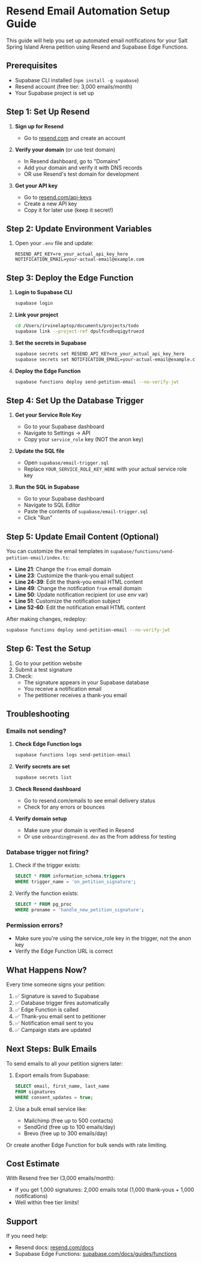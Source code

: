 # Resend Email Automation Setup Guide

This guide will help you set up automated email notifications for your Salt Spring Island Arena petition using Resend and Supabase Edge Functions.

## Prerequisites

- Supabase CLI installed (`npm install -g supabase`)
- Resend account (free tier: 3,000 emails/month)
- Your Supabase project is set up

## Step 1: Set Up Resend

1. **Sign up for Resend**
   - Go to [resend.com](https://resend.com) and create an account

2. **Verify your domain** (or use test domain)
   - In Resend dashboard, go to "Domains"
   - Add your domain and verify it with DNS records
   - OR use Resend's test domain for development

3. **Get your API key**
   - Go to [resend.com/api-keys](https://resend.com/api-keys)
   - Create a new API key
   - Copy it for later use (keep it secret!)

## Step 2: Update Environment Variables

1. Open your `.env` file and update:
   ```env
   RESEND_API_KEY=re_your_actual_api_key_here
   NOTIFICATION_EMAIL=your-actual-email@example.com
   ```

## Step 3: Deploy the Edge Function

1. **Login to Supabase CLI**
   ```bash
   supabase login
   ```

2. **Link your project**
   ```bash
   cd /Users/irvinelaptop/documents/projects/todo
   supabase link --project-ref dpulfcvdhvqigytruezd
   ```

3. **Set the secrets in Supabase**
   ```bash
   supabase secrets set RESEND_API_KEY=re_your_actual_api_key_here
   supabase secrets set NOTIFICATION_EMAIL=your-actual-email@example.com
   ```

4. **Deploy the Edge Function**
   ```bash
   supabase functions deploy send-petition-email --no-verify-jwt
   ```

## Step 4: Set Up the Database Trigger

1. **Get your Service Role Key**
   - Go to your Supabase dashboard
   - Navigate to Settings → API
   - Copy your `service_role` key (NOT the anon key)

2. **Update the SQL file**
   - Open `supabase/email-trigger.sql`
   - Replace `YOUR_SERVICE_ROLE_KEY_HERE` with your actual service role key

3. **Run the SQL in Supabase**
   - Go to your Supabase dashboard
   - Navigate to SQL Editor
   - Paste the contents of `supabase/email-trigger.sql`
   - Click "Run"

## Step 5: Update Email Content (Optional)

You can customize the email templates in `supabase/functions/send-petition-email/index.ts`:

- **Line 21**: Change the `from` email domain
- **Line 23**: Customize the thank-you email subject
- **Line 24-39**: Edit the thank-you email HTML content
- **Line 49**: Change the notification `from` email domain
- **Line 50**: Update notification recipient (or use env var)
- **Line 51**: Customize the notification subject
- **Line 52-60**: Edit the notification email HTML content

After making changes, redeploy:
```bash
supabase functions deploy send-petition-email --no-verify-jwt
```

## Step 6: Test the Setup

1. Go to your petition website
2. Submit a test signature
3. Check:
   - The signature appears in your Supabase database
   - You receive a notification email
   - The petitioner receives a thank-you email

## Troubleshooting

### Emails not sending?

1. **Check Edge Function logs**
   ```bash
   supabase functions logs send-petition-email
   ```

2. **Verify secrets are set**
   ```bash
   supabase secrets list
   ```

3. **Check Resend dashboard**
   - Go to resend.com/emails to see email delivery status
   - Check for any errors or bounces

4. **Verify domain setup**
   - Make sure your domain is verified in Resend
   - Or use `onboarding@resend.dev` as the from address for testing

### Database trigger not firing?

1. Check if the trigger exists:
   ```sql
   SELECT * FROM information_schema.triggers
   WHERE trigger_name = 'on_petition_signature';
   ```

2. Verify the function exists:
   ```sql
   SELECT * FROM pg_proc
   WHERE proname = 'handle_new_petition_signature';
   ```

### Permission errors?

- Make sure you're using the service_role key in the trigger, not the anon key
- Verify the Edge Function URL is correct

## What Happens Now?

Every time someone signs your petition:

1. ✅ Signature is saved to Supabase
2. ✅ Database trigger fires automatically
3. ✅ Edge Function is called
4. ✅ Thank-you email sent to petitioner
5. ✅ Notification email sent to you
6. ✅ Campaign stats are updated

## Next Steps: Bulk Emails

To send emails to all your petition signers later:

1. Export emails from Supabase:
   ```sql
   SELECT email, first_name, last_name
   FROM signatures
   WHERE consent_updates = true;
   ```

2. Use a bulk email service like:
   - Mailchimp (free up to 500 contacts)
   - SendGrid (free up to 100 emails/day)
   - Brevo (free up to 300 emails/day)

Or create another Edge Function for bulk sends with rate limiting.

## Cost Estimate

With Resend free tier (3,000 emails/month):
- If you get 1,000 signatures: 2,000 emails total (1,000 thank-yous + 1,000 notifications)
- Well within free tier limits!

## Support

If you need help:
- Resend docs: [resend.com/docs](https://resend.com/docs)
- Supabase Edge Functions: [supabase.com/docs/guides/functions](https://supabase.com/docs/guides/functions)
